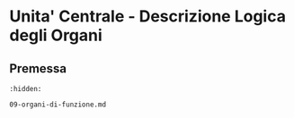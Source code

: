 # Unita' Centrale - Descrizione Logica degli Organi

## Premessa

```{toctree}
:hidden:

09-organi-di-funzione.md
```
